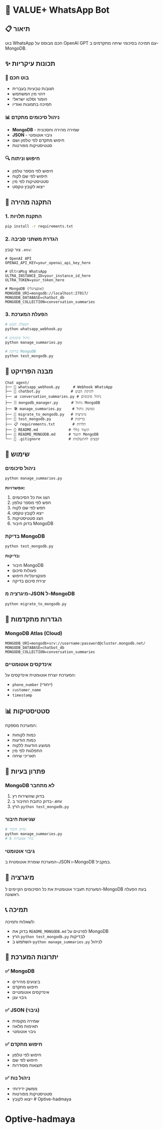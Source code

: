 # 🤖 VALUE+ WhatsApp Bot

## 📋 תיאור
בוט WhatsApp חכם מבוסס על OpenAI GPT עם תמיכה בסיכומי שיחה מתקדמים ב-MongoDB.

## ✨ תכונות עיקריות

### 🤖 בוט חכם
- תגובות טבעיות בעברית
- זיהוי מין המשתמש
- הומור וסלנג ישראלי
- תמיכה בתמונות ואודיו

### 📊 ניהול סיכומים מתקדם
- **MongoDB** - שמירה מהירה וחסכונית
- **JSON** - גיבוי אוטומטי
- חיפוש מתקדם לפי טלפון ושם
- סטטיסטיקות מפורטות

### 🔍 חיפוש וניתוח
- חיפוש לפי מספר טלפון
- חיפוש לפי שם לקוח
- סטטיסטיקות לפי מין
- ייצוא לקובץ טקסט

## 🚀 התקנה מהירה

### 1. התקנת תלויות
```bash
pip install -r requirements.txt
```

### 2. הגדרת משתני סביבה
צור קובץ `.env`:
```env
# OpenAI API
OPENAI_API_KEY=your_openai_api_key_here

# UltraMsg WhatsApp
ULTRA_INSTANCE_ID=your_instance_id_here
ULTRA_TOKEN=your_token_here

# MongoDB (אופציונלי)
MONGODB_URI=mongodb://localhost:27017/
MONGODB_DATABASE=chatbot_db
MONGODB_COLLECTION=conversation_summaries
```

### 3. הפעלת המערכת
```bash
# הפעלת הבוט
python whatsapp_webhook.py

# ניהול סיכומים
python manage_summaries.py

# בדיקת MongoDB
python test_mongodb.py
```

## 📁 מבנה הפרויקט

```
Chat agent/
├── 🤖 whatsapp_webhook.py      # Webhook WhatsApp
├── 🧠 chatbot.py              # לוגיקת הבוט
├── 📊 conversation_summaries.py # ניהול סיכומים
├── 🗄️ mongodb_manager.py      # ניהול MongoDB
├── 🛠️ manage_summaries.py     # ממשק ניהול
├── 🔄 migrate_to_mongodb.py   # מיגרציה
├── 🧪 test_mongodb.py         # בדיקות
├── 📋 requirements.txt        # תלויות
├── 📖 README.md              # תיעוד כללי
├── 📖 README_MONGODB.md      # תיעוד MongoDB
└── 🚫 .gitignore             # קבצים להתעלמות
```

## 🎯 שימוש

### ניהול סיכומים
```bash
python manage_summaries.py
```

**אפשרויות:**
1. הצג את כל הסיכומים
2. חפש לפי מספר טלפון
3. חפש לפי שם לקוח
4. ייצא לקובץ טקסט
5. הצג סטטיסטיקות
6. בדוק חיבור MongoDB

### בדיקת MongoDB
```bash
python test_mongodb.py
```

**בדיקות:**
- חיבור MongoDB
- פעולות סיכום
- פונקציונליות חיפוש
- יצירת סיכום בדיקה

### מיגרציה מ-JSON ל-MongoDB
```bash
python migrate_to_mongodb.py
```

## 🔧 הגדרות מתקדמות

### MongoDB Atlas (Cloud)
```env
MONGODB_URI=mongodb+srv://username:password@cluster.mongodb.net/
MONGODB_DATABASE=chatbot_db
MONGODB_COLLECTION=conversation_summaries
```

### אינדקסים אוטומטיים
המערכת יוצרת אוטומטית אינדקסים על:
- `phone_number` (ייחודי)
- `customer_name`
- `timestamp`

## 📊 סטטיסטיקות

המערכת מספקת:
- כמות לקוחות
- כמות הודעות
- ממוצע הודעות ללקוח
- התפלגות לפי מין
- תאריכי שיחה

## 🚨 פתרון בעיות

### MongoDB לא מתחבר
1. בדוק שהשירות רץ
2. בדוק כתובת החיבור ב-.env
3. הרץ `python test_mongodb.py`

### שגיאות חיבור
```bash
# בדוק חיבור
python manage_summaries.py
# בחר אפשרות 6
```

### גיבוי אוטומטי
המערכת שומרת אוטומטית ב-JSON ו-MongoDB במקביל.

## 🔄 מיגרציה

המערכת תעביר אוטומטית את כל הסיכומים הקיימים ל-MongoDB בעת הפעלה ראשונה.

## 📞 תמיכה

לשאלות ותמיכה:
- בדוק את `README_MONGODB.md` לפרטים על MongoDB
- הרץ `python test_mongodb.py` לבדיקות
- השתמש ב-`python manage_summaries.py` לניהול

## 🎉 יתרונות המערכת

### ✅ MongoDB
- ביצועים מהירים
- חיפוש מתקדם
- אינדקסים אוטומטיים
- גיבוי ענן

### ✅ JSON (גיבוי)
- שמירה מקומית
- תאימות מלאה
- גיבוי אוטומטי

### ✅ חיפוש מתקדם
- חיפוש לפי טלפון
- חיפוש לפי שם
- תוצאות מסודרות

### ✅ ניהול נוח
- ממשק ידידותי
- סטטיסטיקות מפורטות
- ייצוא לקובץ # Optive-hadmaya
# Optive-hadmaya
